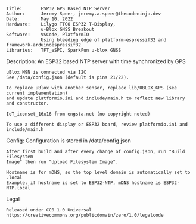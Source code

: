 
    Title:       ESP32 GPS Based NTP Server
    Author:      Jeremy Speer, jeremy.a.speer@thecodeninja.dev
    Date:        May 10, 2022
    Hardware:    Lilygo TTGO ESP32 T-Display,
                 u-Blox GNSS Breakout
    Software:    VSCode, PlatformIO
                 Using bleeding edge of platform-espressif32 and framework-arduinoespressif32
    Libraries:   TFT_eSPI, SparkFun u-blox GNSS

Description: An ESP32 based NTP server with time synchronized by GPS

    uBlox M9N is connected via I2C
    See /data/config.json (default is pins 21/22).

    To replace uBlox with another sensor, replace lib/UBLOX_GPS (see current implementation)
    and update platformio.ini and include/main.h to reflect new library and constructor.

    IoT_iconset_16x16 from engsta.net (no copyright noted)

    To use a different display or ESP32 board, review platformio.ini and include/main.h

Config:      Configuration is stored in /data/config.json

    After first build and after every change of config.json, run "Build Filesystem
    Image" then run "Upload Filesystem Image".

    Hostname is for mDNS, so the top level domain is automatically set to .local
    Example: if hostname is set to ESP32-NTP, mDNS hostname is ESP32-NTP.local

Legal

    Released under CC0 1.0 Universal
    https://creativecommons.org/publicdomain/zero/1.0/legalcode
